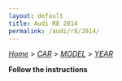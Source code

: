 ```yaml
---
layout: default
title: Audi R8 2014
permalink: /audi/r8/2014/
---
```

[*Home*](/) > [*CAR*](/car/) > [*MODEL*](/car/model/) > [*YEAR*](/car/model/year/)

**Follow the instructions**